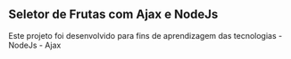 ## Seletor de Frutas com Ajax e NodeJs

Este projeto foi desenvolvido para fins de aprendizagem das tecnologias
    - NodeJs
    - Ajax